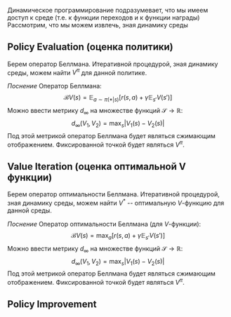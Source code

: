 Динамическое программирование подразумевает, что мы имеем доступ к среде (т.е. к функции переходов и к функции награды)
Рассмотрим, что мы можем извлечь, зная динамику среды
## Policy Evaluation (оценка политики)
Берем оператор Беллмана. Итеративной процедурой, зная динамику среды, можем найти $V^\pi$ для данной политике.

*Поснение*
Оператор Беллмана:
$$\mathcal{B}V(s) = \mathbb{E}_{a\sim\pi(*|s)}[r(s, a) + \gamma \mathbb{E}_{s'}V(s')]$$
Можно ввести метрику $d_\infty$ на множестве функций $\mathcal{S} \to \mathbb{R}$:
$$
d_\infty(V_1, V_2) = \max_s|V_1(s) - V_2(s)|
$$
Под этой метрикой оператор Беллмана будет являться сжимающим отображением. Фиксированной точкой будет являться $V^\pi$.
## Value Iteration (оценка оптимальной V функции)
Берем оператор оптимальности Беллмана. Итеративной процедурой, зная динамику среды, можем найти $V^*$ -- оптимальную $V$-функцию для данной среды.

*Поснение*
Оператор оптимальности Беллмана (для $V$-функции):
$$\mathcal{B}V(s) = \max_a[r(s, a) + \gamma \mathbb{E}_{s'}V(s')]$$
Можно ввести метрику $d_\infty$ на множестве функций $\mathcal{S} \to \mathbb{R}$:
$$
d_\infty(V_1, V_2) = \max_s|V_1(s) - V_2(s)|
$$
Под этой метрикой оператор Беллмана будет являться сжимающим отображением. Фиксированной точкой будет являться $V^\pi$.
## Policy Improvement
